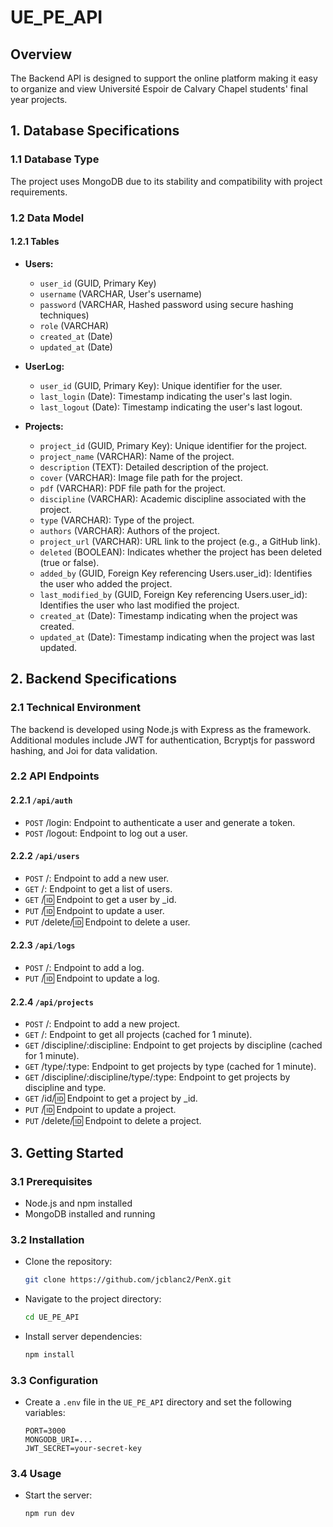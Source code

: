 # UE_PE_API

## Overview

The Backend API is designed to support the online platform making it easy to organize and view Université Espoir de Calvary Chapel students' final year projects.

## 1. Database Specifications

### 1.1 Database Type

The project uses MongoDB due to its stability and compatibility with project requirements.

### 1.2 Data Model

#### 1.2.1 Tables

- **Users:**
  - `user_id` (GUID, Primary Key)
  - `username` (VARCHAR, User's username)
  - `password` (VARCHAR, Hashed password using secure hashing techniques)
  - `role` (VARCHAR)
  - `created_at` (Date)
  - `updated_at` (Date)
    
- **UserLog:**
  - `user_id` (GUID, Primary Key): Unique identifier for the user.
  - `last_login` (Date): Timestamp indicating the user's last login.
  - `last_logout` (Date): Timestamp indicating the user's last logout.

- **Projects:**
  - `project_id` (GUID, Primary Key): Unique identifier for the project.
  - `project_name` (VARCHAR): Name of the project.
  - `description` (TEXT): Detailed description of the project.
  - `cover` (VARCHAR): Image file path for the project.
  - `pdf` (VARCHAR): PDF file path for the project.
  - `discipline` (VARCHAR): Academic discipline associated with the project.
  - `type` (VARCHAR): Type of the project.
  - `authors` (VARCHAR): Authors of the project.
  - `project_url` (VARCHAR): URL link to the project (e.g., a GitHub link).
  - `deleted` (BOOLEAN): Indicates whether the project has been deleted (true or false).
  - `added_by` (GUID, Foreign Key referencing Users.user_id): Identifies the user who added the project.
  - `last_modified_by` (GUID, Foreign Key referencing Users.user_id): Identifies the user who last modified the project.
  - `created_at` (Date): Timestamp indicating when the project was created.
  - `updated_at` (Date): Timestamp indicating when the project was last updated.

## 2. Backend Specifications

### 2.1 Technical Environment

The backend is developed using Node.js with Express as the framework. Additional modules include JWT for authentication, Bcryptjs for password hashing, and Joi for data validation.

### 2.2 API Endpoints

#### 2.2.1 `/api/auth`

- `POST` /login: Endpoint to authenticate a user and generate a token.
- `POST` /logout: Endpoint to log out a user.

#### 2.2.2 `/api/users`

- `POST` /: Endpoint to add a new user.
- `GET` /: Endpoint to get a list of users.
- `GET` /:id: Endpoint to get a user by _id.
- `PUT` /:id: Endpoint to update a user.
- `PUT` /delete/:id: Endpoint to delete a user.
  
#### 2.2.3 `/api/logs`

- `POST` /: Endpoint to add a log.
- `PUT` /:id: Endpoint to update a log.

#### 2.2.4 `/api/projects`

- `POST` /: Endpoint to add a new project.
- `GET` /: Endpoint to get all projects (cached for 1 minute).
- `GET` /discipline/:discipline: Endpoint to get projects by discipline (cached for 1 minute).
- `GET` /type/:type: Endpoint to get projects by type (cached for 1 minute).
- `GET` /discipline/:discipline/type/:type: Endpoint to get projects by discipline and type.
- `GET` /id/:id: Endpoint to get a project by _id.
- `PUT` /:id: Endpoint to update a project.
- `PUT` /delete/:id: Endpoint to delete a project.

## 3. Getting Started

### 3.1 Prerequisites

- Node.js and npm installed
- MongoDB installed and running

### 3.2 Installation

- Clone the repository:
   ```bash
   git clone https://github.com/jcblanc2/PenX.git
   ```

- Navigate to the project directory:
   ```bash
   cd UE_PE_API
   ```

- Install server dependencies:
   ```bash
   npm install
   ```

### 3.3 Configuration

   - Create a `.env` file in the `UE_PE_API` directory and set the following variables:

     ```env
     PORT=3000
     MONGODB_URI=...
     JWT_SECRET=your-secret-key
     ```

### 3.4 Usage

- Start the server:
   ```bash
   npm run dev
   ```
